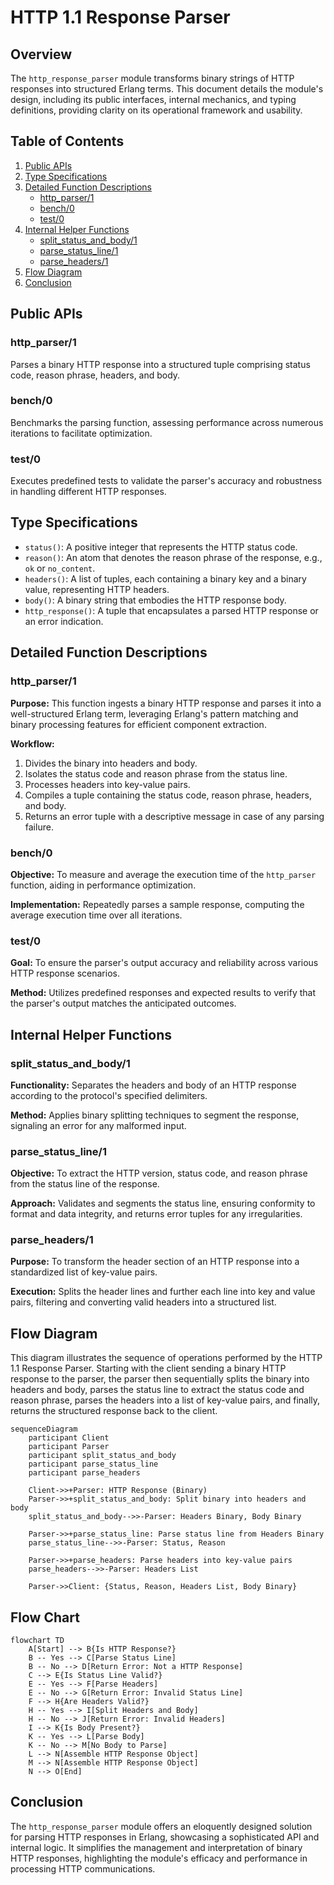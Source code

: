 # HTTP 1.1 Response Parser 

## Overview

The `http_response_parser` module transforms binary strings of HTTP responses into structured Erlang terms. This document details the module's design, including its public interfaces, internal mechanics, and typing definitions, providing clarity on its operational framework and usability.

## Table of Contents

1. [Public APIs](#public-apis)
2. [Type Specifications](#type-specifications)
3. [Detailed Function Descriptions](#detailed-function-descriptions)
    - [http_parser/1](#http_parser1)
    - [bench/0](#bench0)
    - [test/0](#test0)
4. [Internal Helper Functions](#internal-helper-functions)
    - [split_status_and_body/1](#split_status_and_body1)
    - [parse_status_line/1](#parse_status_line1)
    - [parse_headers/1](#parse_headers1)
5. [Flow Diagram](#flow-diagram)
6. [Conclusion](#conclusion)

## Public APIs

### http_parser/1

Parses a binary HTTP response into a structured tuple comprising status code, reason phrase, headers, and body.

### bench/0

Benchmarks the parsing function, assessing performance across numerous iterations to facilitate optimization.

### test/0

Executes predefined tests to validate the parser's accuracy and robustness in handling different HTTP responses.

## Type Specifications

- `status()`: A positive integer that represents the HTTP status code.
- `reason()`: An atom that denotes the reason phrase of the response, e.g., `ok` or `no_content`.
- `headers()`: A list of tuples, each containing a binary key and a binary value, representing HTTP headers.
- `body()`: A binary string that embodies the HTTP response body.
- `http_response()`: A tuple that encapsulates a parsed HTTP response or an error indication.

## Detailed Function Descriptions

### http_parser/1

**Purpose:** This function ingests a binary HTTP response and parses it into a well-structured Erlang term, leveraging Erlang's pattern matching and binary processing features for efficient component extraction.

**Workflow:**

1. Divides the binary into headers and body.
2. Isolates the status code and reason phrase from the status line.
3. Processes headers into key-value pairs.
4. Compiles a tuple containing the status code, reason phrase, headers, and body.
5. Returns an error tuple with a descriptive message in case of any parsing failure.

### bench/0

**Objective:** To measure and average the execution time of the `http_parser` function, aiding in performance optimization.

**Implementation:** Repeatedly parses a sample response, computing the average execution time over all iterations.

### test/0

**Goal:** To ensure the parser's output accuracy and reliability across various HTTP response scenarios.

**Method:** Utilizes predefined responses and expected results to verify that the parser's output matches the anticipated outcomes.

## Internal Helper Functions

### split_status_and_body/1

**Functionality:** Separates the headers and body of an HTTP response according to the protocol's specified delimiters.

**Method:** Applies binary splitting techniques to segment the response, signaling an error for any malformed input.

### parse_status_line/1

**Objective:** To extract the HTTP version, status code, and reason phrase from the status line of the response.

**Approach:** Validates and segments the status line, ensuring conformity to format and data integrity, and returns error tuples for any irregularities.

### parse_headers/1

**Purpose:** To transform the header section of an HTTP response into a standardized list of key-value pairs.

**Execution:** Splits the header lines and further each line into key and value pairs, filtering and converting valid headers into a structured list.

## Flow Diagram
This diagram illustrates the sequence of operations performed by the HTTP 1.1 Response Parser. Starting with the client sending a binary HTTP response to the parser, the parser then sequentially splits the binary into headers and body, parses the status line to extract the status code and reason phrase, parses the headers into a list of key-value pairs, and finally, returns the structured response back to the client.

```mermaid
sequenceDiagram
    participant Client
    participant Parser
    participant split_status_and_body
    participant parse_status_line
    participant parse_headers

    Client->>+Parser: HTTP Response (Binary)
    Parser->>+split_status_and_body: Split binary into headers and body
    split_status_and_body-->>-Parser: Headers Binary, Body Binary

    Parser->>+parse_status_line: Parse status line from Headers Binary
    parse_status_line-->>-Parser: Status, Reason

    Parser->>+parse_headers: Parse headers into key-value pairs
    parse_headers-->>-Parser: Headers List

    Parser->>Client: {Status, Reason, Headers List, Body Binary}

```
## Flow Chart 
```mermaid
flowchart TD
    A[Start] --> B{Is HTTP Response?}
    B -- Yes --> C[Parse Status Line]
    B -- No --> D[Return Error: Not a HTTP Response]
    C --> E{Is Status Line Valid?}
    E -- Yes --> F[Parse Headers]
    E -- No --> G[Return Error: Invalid Status Line]
    F --> H{Are Headers Valid?}
    H -- Yes --> I[Split Headers and Body]
    H -- No --> J[Return Error: Invalid Headers]
    I --> K{Is Body Present?}
    K -- Yes --> L[Parse Body]
    K -- No --> M[No Body to Parse]
    L --> N[Assemble HTTP Response Object]
    M --> N[Assemble HTTP Response Object]
    N --> O[End]

```

## Conclusion

The `http_response_parser` module offers an eloquently designed solution for parsing HTTP responses in Erlang, showcasing a sophisticated API and internal logic. It simplifies the management and interpretation of binary HTTP responses, highlighting the module's efficacy and performance in processing HTTP communications.
